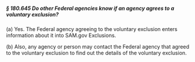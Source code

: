 ##### § 180.645 Do other Federal agencies know if an agency agrees to a voluntary exclusion? #####

(a) Yes. The Federal agency agreeing to the voluntary exclusion enters information about it into SAM.gov Exclusions.

(b) Also, any agency or person may contact the Federal agency that agreed to the voluntary exclusion to find out the details of the voluntary exclusion.